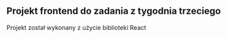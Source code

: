 ## Projekt frontend do zadania z tygodnia trzeciego 

Projekt został wykonany z użycie biblioteki React

